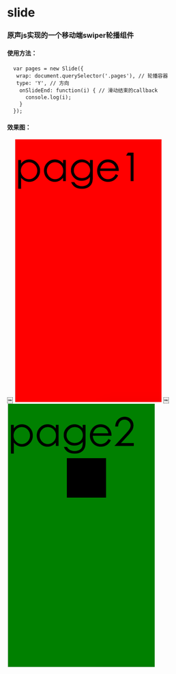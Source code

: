# slide

### 原声js实现的一个移动端swiper轮播组件

#### 使用方法：

      var pages = new Slide({
       wrap: document.querySelector('.pages'), // 轮播容器
       type: 'Y', // 方向
        onSlideEnd: function(i) { // 滑动结束的callback
          console.log(i);
        }
      });

#### 效果图：
￼ ![image](https://github.com/zhangxiaos/slide/blob/master/slide1.png)
￼ ![image](https://github.com/zhangxiaos/slide/blob/master/slide2.png)

